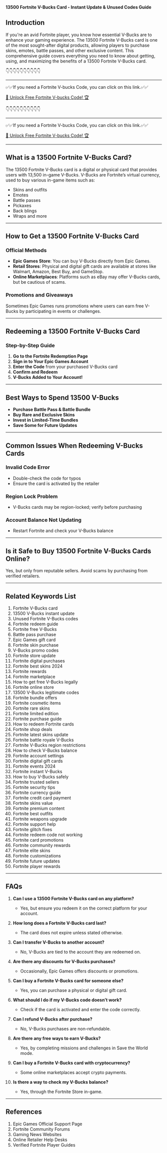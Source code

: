 
**13500 Fortnite V-Bucks Card - Instant Update & Unused Codes Guide**


## Introduction

If you're an avid Fortnite player, you know how essential V-Bucks are to enhance your gaming experience. The 13500 Fortnite V-Bucks card is one of the most sought-after digital products, allowing players to purchase skins, emotes, battle passes, and other exclusive content. This comprehensive guide covers everything you need to know about getting, using, and maximizing the benefits of a 13500 Fortnite V-Bucks card.


👇👇👇👇👇👇👇👇👇👇

---

✅✅If you need a  Fortnite V-bucks Code, you can click on this link.✅✅

[🚀 Unlock Free Fortnite V-bucks Code! 🏆 ](https://therewardgate.com/free-fortnite-code/)

👇👇👇👇👇👇👇👇👇👇

---

✅✅If you need a  Fortnite V-bucks Code, you can click on this link.✅✅

[🚀 Unlock Free Fortnite V-bucks Code! 🏆 ](https://therewardgate.com/free-fortnite-code/)


---

## What is a 13500 Fortnite V-Bucks Card?

The 13500 Fortnite V-Bucks card is a digital or physical card that provides users with 13,500 in-game V-Bucks. V-Bucks are Fortnite’s virtual currency, used to buy various in-game items such as:

- Skins and outfits
- Emotes
- Battle passes
- Pickaxes
- Back blings
- Wraps and more

---

## How to Get a 13500 Fortnite V-Bucks Card

### Official Methods
- **Epic Games Store**: You can buy V-Bucks directly from Epic Games.
- **Retail Stores**: Physical and digital gift cards are available at stores like Walmart, Amazon, Best Buy, and GameStop.
- **Online Marketplaces**: Platforms such as eBay may offer V-Bucks cards, but be cautious of scams.

### Promotions and Giveaways
Sometimes Epic Games runs promotions where users can earn free V-Bucks by participating in events or challenges.

---

## Redeeming a 13500 Fortnite V-Bucks Card

### Step-by-Step Guide
1. **Go to the Fortnite Redemption Page**
2. **Sign in to Your Epic Games Account**
3. **Enter the Code** from your purchased V-Bucks card
4. **Confirm and Redeem**
5. **V-Bucks Added to Your Account!**

---

## Best Ways to Spend 13500 V-Bucks

- **Purchase Battle Pass & Battle Bundle**
- **Buy Rare and Exclusive Skins**
- **Invest in Limited-Time Bundles**
- **Save Some for Future Updates**

---

## Common Issues When Redeeming V-Bucks Cards

### Invalid Code Error
- Double-check the code for typos
- Ensure the card is activated by the retailer

### Region Lock Problem
- V-Bucks cards may be region-locked; verify before purchasing

### Account Balance Not Updating
- Restart Fortnite and check your V-Bucks balance

---

## Is it Safe to Buy 13500 Fortnite V-Bucks Cards Online?

Yes, but only from reputable sellers. Avoid scams by purchasing from verified retailers.

---

## Related Keywords List

1. Fortnite V-Bucks card
2. 13500 V-Bucks instant update
3. Unused Fortnite V-Bucks codes
4. Fortnite redeem guide
5. Fortnite free V-Bucks
6. Battle pass purchase
7. Epic Games gift card
8. Fortnite skin purchase
9. V-Bucks promo codes
10. Fortnite store update
11. Fortnite digital purchases
12. Fortnite best skins 2024
13. Fortnite rewards
14. Fortnite marketplace
15. How to get free V-Bucks legally
16. Fortnite online store
17. 13500 V-Bucks legitimate codes
18. Fortnite bundle offers
19. Fortnite cosmetic items
20. Fortnite rare skins
21. Fortnite limited edition
22. Fortnite purchase guide
23. How to redeem Fortnite cards
24. Fortnite shop deals
25. Fortnite latest skins update
26. Fortnite battle royale V-Bucks
27. Fortnite V-Bucks region restrictions
28. How to check V-Bucks balance
29. Fortnite account settings
30. Fortnite digital gift cards
31. Fortnite events 2024
32. Fortnite instant V-Bucks
33. How to buy V-Bucks safely
34. Fortnite trusted sellers
35. Fortnite security tips
36. Fortnite currency guide
37. Fortnite credit card payment
38. Fortnite skins value
39. Fortnite premium content
40. Fortnite best outfits
41. Fortnite weapons upgrade
42. Fortnite support help
43. Fortnite glitch fixes
44. Fortnite redeem code not working
45. Fortnite card promotions
46. Fortnite community rewards
47. Fortnite elite skins
48. Fortnite customizations
49. Fortnite future updates
50. Fortnite player rewards

---

## FAQs

1. **Can I use a 13500 Fortnite V-Bucks card on any platform?**
   - Yes, but ensure you redeem it on the correct platform for your account.

2. **How long does a Fortnite V-Bucks card last?**
   - The card does not expire unless stated otherwise.

3. **Can I transfer V-Bucks to another account?**
   - No, V-Bucks are tied to the account they are redeemed on.

4. **Are there any discounts for V-Bucks purchases?**
   - Occasionally, Epic Games offers discounts or promotions.

5. **Can I buy a Fortnite V-Bucks card for someone else?**
   - Yes, you can purchase a physical or digital gift card.

6. **What should I do if my V-Bucks code doesn’t work?**
   - Check if the card is activated and enter the code correctly.

7. **Can I refund V-Bucks after purchase?**
   - No, V-Bucks purchases are non-refundable.

8. **Are there any free ways to earn V-Bucks?**
   - Yes, by completing missions and challenges in Save the World mode.

9. **Can I buy a Fortnite V-Bucks card with cryptocurrency?**
   - Some online marketplaces accept crypto payments.

10. **Is there a way to check my V-Bucks balance?**
    - Yes, through the Fortnite Store in-game.

---

## References

1. Epic Games Official Support Page
2. Fortnite Community Forums
3. Gaming News Websites
4. Online Retailer Help Desks
5. Verified Fortnite Player Guides

